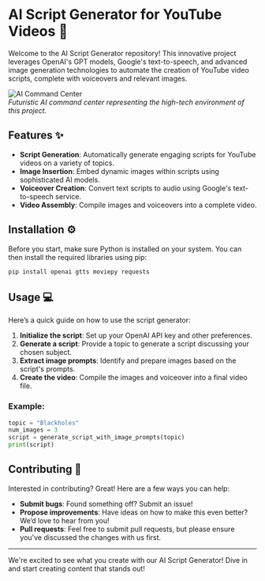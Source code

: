 # AI Script Generator for YouTube Videos :movie_camera:

Welcome to the AI Script Generator repository! This innovative project leverages OpenAI's GPT models, Google's text-to-speech, and advanced image generation technologies to automate the creation of YouTube video scripts, complete with voiceovers and relevant images.

![AI Command Center]([attachment://QV8WJkddCNuYVOk6](https://github.com/Corzed/VideoGPT/blob/893efb462d0cdaebf27a83dd8d87480cf3ec469c/DALL%C2%B7E%202024-04-18%2020.58.39%20-%20A%20detailed%20image%20of%20a%20futuristic%20AI%20command%20center%20with%20multiple%20screens%20showing%20graphs%2C%20codes%2C%20and%20data%20analytics.%20The%20room%20is%20filled%20with%20advanced%20c.webp))  
*Futuristic AI command center representing the high-tech environment of this project.*

## Features :sparkles:
- **Script Generation**: Automatically generate engaging scripts for YouTube videos on a variety of topics.
- **Image Insertion**: Embed dynamic images within scripts using sophisticated AI models.
- **Voiceover Creation**: Convert text scripts to audio using Google's text-to-speech service.
- **Video Assembly**: Compile images and voiceovers into a complete video.

## Installation :gear:

Before you start, make sure Python is installed on your system. You can then install the required libraries using pip:

```bash
pip install openai gtts moviepy requests
```

## Usage :computer:

Here’s a quick guide on how to use the script generator:

1. **Initialize the script**: Set up your OpenAI API key and other preferences.
2. **Generate a script**: Provide a topic to generate a script discussing your chosen subject.
3. **Extract image prompts**: Identify and prepare images based on the script's prompts.
4. **Create the video**: Compile the images and voiceover into a final video file.

### Example:

```python
topic = "Blackholes"
num_images = 3
script = generate_script_with_image_prompts(topic)
print(script)
```

## Contributing :handshake:

Interested in contributing? Great! Here are a few ways you can help:

- **Submit bugs**: Found something off? Submit an issue!
- **Propose improvements**: Have ideas on how to make this even better? We’d love to hear from you!
- **Pull requests**: Feel free to submit pull requests, but please ensure you've discussed the changes with us first.

---

We're excited to see what you create with our AI Script Generator! Dive in and start creating content that stands out!
